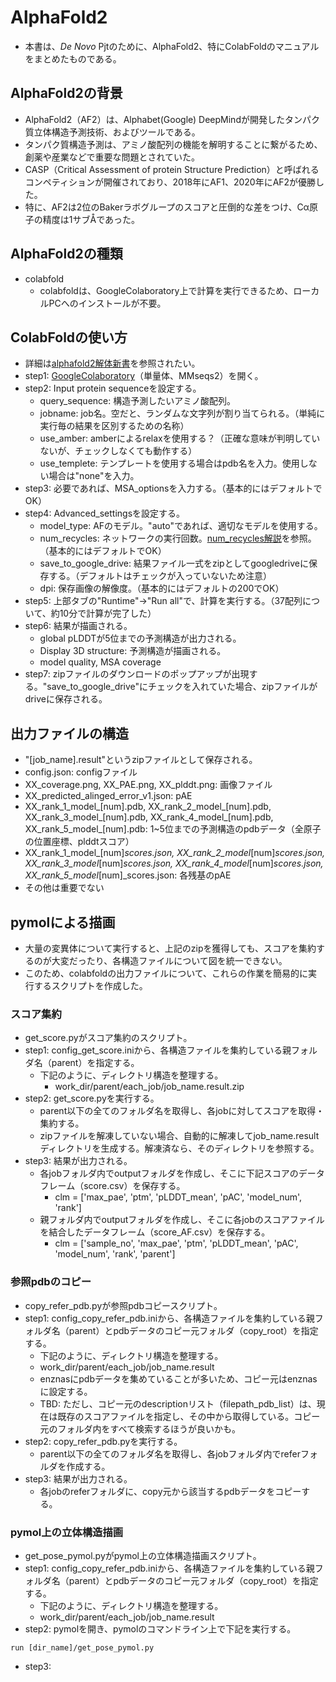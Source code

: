 # AlphaFold2
- 本書は、_De Novo_ Pjtのために、AlphaFold2、特にColabFoldのマニュアルをまとめたものである。

## AlphaFold2の背景
- AlphaFold2（AF2）は、Alphabet(Google) DeepMindが開発したタンパク質立体構造予測技術、およびツールである。
- タンパク質構造予測は、アミノ酸配列の機能を解明することに繋がるため、創薬や産業などで重要な問題とされていた。
- CASP（Critical Assessment of protein Structure Prediction）と呼ばれるコンペティションが開催されており、2018年にAF1、2020年にAF2が優勝した。
- 特に、AF2は2位のBakerラボグループのスコアと圧倒的な差をつけ、Cα原子の精度は1サブÅであった。

## AlphaFold2の種類
- colabfold
    - colabfoldは、GoogleColaboratory上で計算を実行できるため、ローカルPCへのインストールが不要。

## ColabFoldの使い方
- 詳細は[alphafold2解体新書][af2anatomia]を参照されたい。
- step1: [GoogleColaboratory][colabfold_af2]（単量体、MMseqs2）を開く。
- step2: Input protein sequenceを設定する。
    - query_sequence: 構造予測したいアミノ酸配列。
    - jobname: job名。空だと、ランダムな文字列が割り当てられる。（単純に実行毎の結果を区別するための名称）
    - use_amber: amberによるrelaxを使用する？（正確な意味が判明していないが、チェックしなくても動作する）
    - use_templete: テンプレートを使用する場合はpdb名を入力。使用しない場合は"none"を入力。
- step3: 必要であれば、MSA_optionsを入力する。（基本的にはデフォルトでOK）
- step4: Advanced_settingsを設定する。
    - model_type: AFのモデル。"auto"であれば、適切なモデルを使用する。
    - num_recycles: ネットワークの実行回数。[num_recycles解説][num_recycles]を参照。（基本的にはデフォルトでOK）
    - save_to_google_drive: 結果ファイル一式をzipとしてgoogledriveに保存する。（デフォルトはチェックが入っていないため注意）
    - dpi: 保存画像の解像度。（基本的にはデフォルトの200でOK）
- step5: 上部タブの"Runtime"->"Run all"で、計算を実行する。（37配列について、約10分で計算が完了した）
- step6: 結果が描画される。
    - global pLDDTが5位までの予測構造が出力される。
    - Display 3D structure: 予測構造が描画される。
    - model quality, MSA coverage
- step7: zipファイルのダウンロードのポップアップが出現する。"save_to_google_drive"にチェックを入れていた場合、zipファイルがdriveに保存される。

## 出力ファイルの構造
- "[job_name].result"というzipファイルとして保存される。
- config.json: configファイル
- XX_coverage.png, XX_PAE.png, XX_plddt.png: 画像ファイル
- XX_predicted_alinged_error_v1.json: pAE
- XX_rank_1_model_[num].pdb, XX_rank_2_model_[num].pdb, XX_rank_3_model_[num].pdb, XX_rank_4_model_[num].pdb, XX_rank_5_model_[num].pdb: 1~5位までの予測構造のpdbデータ（全原子の位置座標、plddtスコア）
- XX_rank_1_model_[num]_scores.json, XX_rank_2_model_[num]_scores.json, XX_rank_3_model_[num]_scores.json, XX_rank_4_model_[num]_scores.json, XX_rank_5_model_[num]_scores.json: 各残基のpAE
- その他は重要でない

## pymolによる描画
- 大量の変異体について実行すると、上記のzipを獲得しても、スコアを集約するのが大変だったり、各構造ファイルについて図を統一できない。
- このため、colabfoldの出力ファイルについて、これらの作業を簡易的に実行するスクリプトを作成した。

### スコア集約
- get_score.pyがスコア集約のスクリプト。
- step1: config_get_score.iniから、各構造ファイルを集約している親フォルダ名（parent）を指定する。
    - 下記のように、ディレクトリ構造を整理する。
        - work_dir/parent/each_job/job_name.result.zip
- step2: get_score.pyを実行する。
    - parent以下の全てのフォルダ名を取得し、各jobに対してスコアを取得・集約する。
    - zipファイルを解凍していない場合、自動的に解凍してjob_name.resultディレクトリを生成する。解凍済なら、そのディレクトリを参照する。
- step3: 結果が出力される。
    - 各jobフォルダ内でoutputフォルダを作成し、そこに下記スコアのデータフレーム（score.csv）を保存する。
        - clm = ['max_pae', 'ptm', 'pLDDT_mean', 'pAC', 'model_num', 'rank']
    - 親フォルダ内でoutputフォルダを作成し、そこに各jobのスコアファイルを結合したデータフレーム（score_AF.csv）を保存する。
        - clm = ['sample_no', 'max_pae', 'ptm', 'pLDDT_mean', 'pAC', 'model_num', 'rank', 'parent']

### 参照pdbのコピー
- copy_refer_pdb.pyが参照pdbコピースクリプト。
- step1: config_copy_refer_pdb.iniから、各構造ファイルを集約している親フォルダ名（parent）とpdbデータのコピー元フォルダ（copy_root）を指定する。
    - 下記のように、ディレクトリ構造を整理する。
    - work_dir/parent/each_job/job_name.result
    - enznasにpdbデータを集めていることが多いため、コピー元はenznasに設定する。
    - TBD: ただし、コピー元のdescriptionリスト（filepath_pdb_list）は、現在は既存のスコアファイルを指定し、その中から取得している。コピー元のフォルダ内をすべて検索するほうが良いかも。
- step2: copy_refer_pdb.pyを実行する。
    - parent以下の全てのフォルダ名を取得し、各jobフォルダ内でreferフォルダを作成する。
- step3: 結果が出力される。
    - 各jobのreferフォルダに、copy元から該当するpdbデータをコピーする。

### pymol上の立体構造描画
- get_pose_pymol.pyがpymol上の立体構造描画スクリプト。
- step1: config_copy_refer_pdb.iniから、各構造ファイルを集約している親フォルダ名（parent）とpdbデータのコピー元フォルダ（copy_root）を指定する。
    - 下記のように、ディレクトリ構造を整理する。
    - work_dir/parent/each_job/job_name.result
- step2: pymolを開き、pymolのコマンドライン上で下記を実行する。
```
run [dir_name]/get_pose_pymol.py
```
- step3: 

[af2anatomia]:https://www.af2anatomia.jp/
[colabfold_af2]:https://colab.research.google.com/github/sokrypton/ColabFold/blob/main/AlphaFold2.ipynb
[num_recycles]:https://www.af2anatomia.jp/Supplementary/1.10%20Recycling%20iterations
